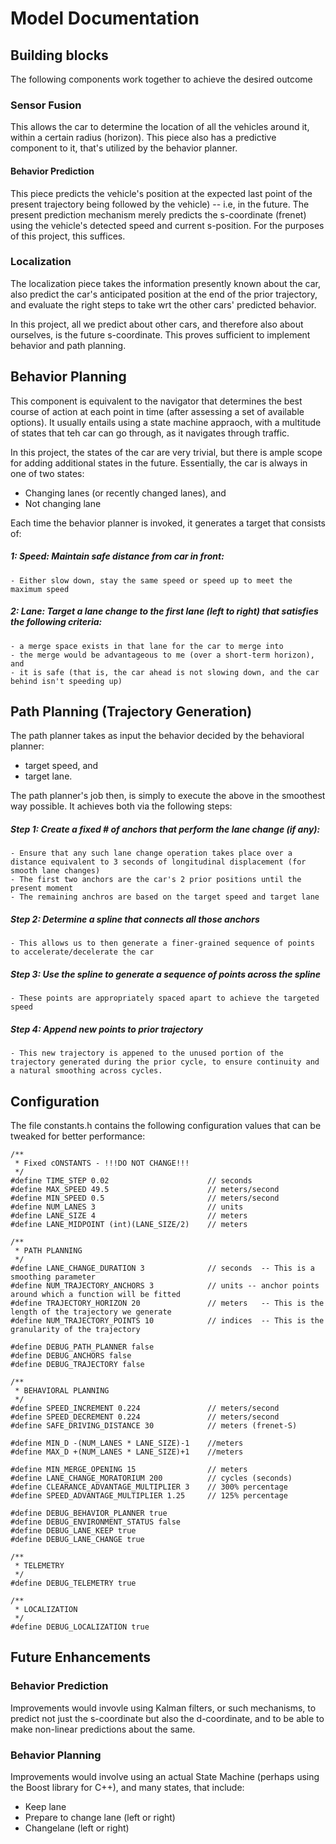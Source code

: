 # Model Documentation


## Building blocks

The following components work together to achieve the desired outcome

### Sensor Fusion

This allows the car to determine the location of all the vehicles around it, within a certain radius (horizon). This piece also has a predictive component to it, that's utilized by the behavior planner.

#### Behavior Prediction

This piece predicts the vehicle's position at the expected last point of the present trajectory being followed by the vehicle) -- i.e, in the future. The present prediction mechanism merely predicts the s-coordinate (frenet) using the vehicle's detected speed and current s-position. For the purposes of this project, this suffices.

### Localization

The localization piece takes the information presently known about the car, also predict the car's anticipated position at the end of the prior trajectory, and evaluate the right steps to take wrt the other cars' predicted behavior.

In this project, all we predict about other cars, and therefore also about ourselves, is the future s-coordinate. This proves sufficient to implement behavior and path planning. 


## Behavior Planning

This component is equivalent to the navigator that determines the best course of action at each point in time (after assessing a set of available options). It usually entails using a state machine appraoch, with a multitude of states that teh car can go through, as it navigates through traffic.

In this project, the states of the car are very trivial, but there is ample scope for adding additional states in the future.
Essentially, the car is always in one of two states:
- Changing lanes (or recently changed lanes), and
- Not changing lane 

Each time the behavior planner is invoked, it generates a target that consists of:

##### 1: Speed: Maintain safe distance from car in front:
    - Either slow down, stay the same speed or speed up to meet the maximum speed
##### 2: Lane: Target a lane change to the first lane (left to right) that satisfies the following criteria:
    - a merge space exists in that lane for the car to merge into
    - the merge would be advantageous to me (over a short-term horizon), and
    - it is safe (that is, the car ahead is not slowing down, and the car behind isn't speeding up)


## Path Planning (Trajectory Generation)

The path planner takes as input the behavior decided by the behavioral planner:
 - target speed, and 
 - target lane.

The path planner's job then, is simply to execute the above in the smoothest way possible. It achieves both via the following steps:
##### Step 1: Create a fixed # of anchors that perform the lane change (if any):
    - Ensure that any such lane change operation takes place over a distance equivalent to 3 seconds of longitudinal displacement (for smooth lane changes)
    - The first two anchors are the car's 2 prior positions until the present moment
    - The remaining anchros are based on the target speed and target lane
##### Step 2: Determine a spline that connects all those anchors
    - This allows us to then generate a finer-grained sequence of points to accelerate/decelerate the car 
##### Step 3: Use the spline to generate a sequence of points across the spline
    - These points are appropriately spaced apart to achieve the targeted speed
##### Step 4: Append new points to prior trajectory
    - This new trajectory is appened to the unused portion of the trajectory generated during the prior cycle, to ensure continuity and a natural smoothing across cycles.
    
## Configuration

The file constants.h contains the following configuration values that can be tweaked for better performance:

```
/**
 * Fixed cONSTANTS - !!!DO NOT CHANGE!!!
 */
#define TIME_STEP 0.02                      // seconds
#define MAX_SPEED 49.5                      // meters/second
#define MIN_SPEED 0.5                       // meters/second
#define NUM_LANES 3                         // units
#define LANE_SIZE 4                         // meters
#define LANE_MIDPOINT (int)(LANE_SIZE/2)    // meters

/**
 * PATH PLANNING
 */
#define LANE_CHANGE_DURATION 3              // seconds  -- This is a smoothing parameter
#define NUM_TRAJECTORY_ANCHORS 3            // units -- anchor points around which a function will be fitted
#define TRAJECTORY_HORIZON 20               // meters   -- This is the length of the trajectory we generate
#define NUM_TRAJECTORY_POINTS 10            // indices  -- This is the granularity of the trajectory

#define DEBUG_PATH_PLANNER false
#define DEBUG_ANCHORS false
#define DEBUG_TRAJECTORY false

/**
 * BEHAVIORAL PLANNING
 */
#define SPEED_INCREMENT 0.224               // meters/second
#define SPEED_DECREMENT 0.224               // meters/second
#define SAFE_DRIVING_DISTANCE 30            // meters (frenet-S)

#define MIN_D -(NUM_LANES * LANE_SIZE)-1    //meters
#define MAX_D +(NUM_LANES * LANE_SIZE)+1    //meters

#define MIN_MERGE_OPENING 15                // meters
#define LANE_CHANGE_MORATORIUM 200          // cycles (seconds)
#define CLEARANCE_ADVANTAGE_MULTIPLIER 3    // 300% percentage
#define SPEED_ADVANTAGE_MULTIPLIER 1.25     // 125% percentage

#define DEBUG_BEHAVIOR_PLANNER true
#define DEBUG_ENVIRONMENT_STATUS false
#define DEBUG_LANE_KEEP true
#define DEBUG_LANE_CHANGE true

/**
 * TELEMETRY
 */
#define DEBUG_TELEMETRY true

/**
 * LOCALIZATION
 */
#define DEBUG_LOCALIZATION true
```
 
## Future Enhancements

### Behavior Prediction
Improvements would invovle using Kalman filters, or such mechanisms, to predict not just the s-coordinate but also the d-coordinate, and to be able to make non-linear predictions about the same.

### Behavior Planning
Improvements would involve using an actual State Machine (perhaps using the Boost library for C++), and many states, that include:
- Keep lane
- Prepare to change lane (left or right)
- Changelane (left or right)

